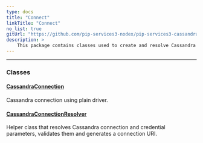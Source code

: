 ```yaml
---
type: docs
title: "Connect"
linkTitle: "Connect"
no_list: true
gitUrl: "https://github.com/pip-services3-nodex/pip-services3-cassandra-nodex"
description: >
    This package contains classes used to create and resolve Cassandra connections.
---
```

---

<div class="module-body"> 

### Classes

#### [CassandraConnection](cassandra_connection)
Cassandra connection using plain driver.


#### [CassandraConnectionResolver](cassandra_connection_resolver)
Helper class that resolves Cassandra connection and credential parameters, validates them and generates a connection URI.

</div>
